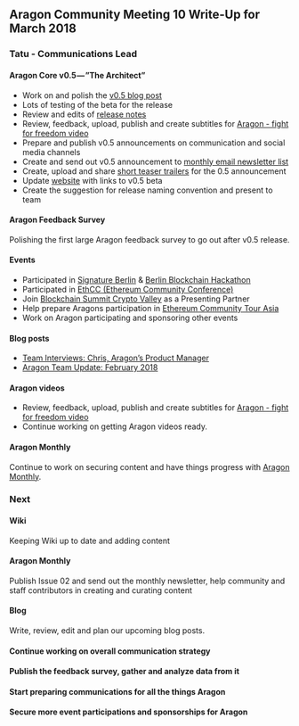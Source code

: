 ## Aragon Community Meeting 10 Write-Up for March 2018

### Tatu - Communications Lead

#### Aragon Core v0.5 — ”The Architect”
- Work on and polish the [v0.5 blog post](https://blog.aragon.one/aragon-core-v0-5-the-architect-release-327c7163b89c)
- Lots of testing of the beta for the release
- Review and edits of [release notes](https://github.com/aragon/aragon/releases/tag/0.5.0)
- Review, feedback, upload, publish and create subtitles for [Aragon - fight for freedom video](https://youtu.be/AqjIWmiAidw)
- Prepare and publish v0.5 announcements on communication and social media channels
- Create and send out v0.5 announcement to [monthly email newsletter list](http://monthly.aragon.one/newsletter/)
- Create, upload and share [short teaser trailers](https://www.youtube.com/channel/UCqWaBb9MkC_dNUW0_fu0zNg) for the 0.5 announcement
- Update [website](https://aragon.one/) with links to v0.5 beta
- Create the suggestion for release naming convention and present to team

#### Aragon Feedback Survey
Polishing the first large Aragon feedback survey to go out after v0.5 release.

#### Events
- Participated in [Signature Berlin](https://blockstack.org/berlin2018) & [Berlin Blockchain Hackathon](https://www.ticketbase.com/events/berlin-hackathon)
- Participated in [EthCC (Ethereum Community Conference)](https://ethcc.io/)
- Join [Blockchain Summit Crypto Valley](https://blockchainsummit.ch/events/zug-2018) as a Presenting Partner
- Help prepare Aragons participation in [Ethereum Community Tour Asia](http://ethtour.asia/)
- Work on Aragon participating and sponsoring other events

#### Blog posts
- [Team Interviews: Chris, Aragon’s Product Manager](https://blog.aragon.one/team-interviews-chris-aragons-product-manager-c243c716213)
- [Aragon Team Update: February 2018](https://blog.aragon.one/aragon-team-update-february-2018-1a8bb4bea742)

#### Aragon videos
- Review, feedback, upload, publish and create subtitles for [Aragon - fight for freedom video](https://youtu.be/AqjIWmiAidw)
- Continue working on getting Aragon videos ready.

#### Aragon Monthly
Continue to work on securing content and have things progress with [Aragon Monthly](https://monthly.aragon.one/).

### Next

#### Wiki
Keeping Wiki up to date and adding content

#### Aragon Monthly
Publish Issue 02 and send out the monthly newsletter, help community and staff contributors in creating and curating content

#### Blog
Write, review, edit and plan our upcoming blog posts.

#### Continue working on overall communication strategy

#### Publish the feedback survey, gather and analyze data from it

#### Start preparing communications for all the things Aragon

#### Secure more event participations and sponsorships for Aragon
